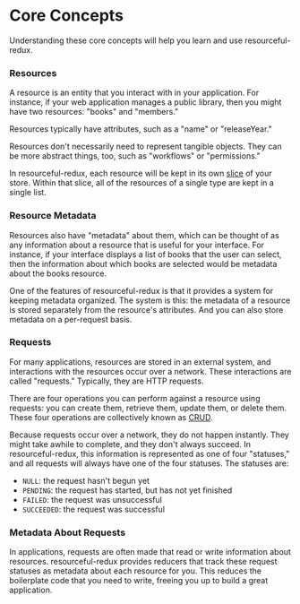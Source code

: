 # Core Concepts

Understanding these core concepts will help you learn and use resourceful-redux.

### Resources

A resource is an entity that you interact with in your application. For
instance, if your web application manages a public library, then you might have
two resources: "books" and "members."

Resources typically have attributes, such as a "name" or "releaseYear."

Resources don't necessarily need to represent tangible objects. They can be more
abstract things, too, such as "workflows" or "permissions."

In resourceful-redux, each resource will be kept in its own
[slice](http://redux.js.org/docs/recipes/reducers/UsingCombineReducers.html) of
your store. Within that slice, all of the resources of a single type are kept in
a single list.

### Resource Metadata

Resources also have "metadata" about them, which can be thought of as any
information about a resource that is useful for your interface. For instance, if
your interface displays a list of books that the user can select, then the
information about which books are selected would be metadata about the books
resource.

One of the features of resourceful-redux is that it provides a system for
keeping metadata organized. The system is this: the metadata of a resource is
stored separately from the resource's attributes. And you can also store
metadata on a per-request basis.

### Requests

For many applications, resources are stored in an external system, and
interactions with the resources occur over a network. These interactions are
called "requests." Typically, they are HTTP requests.

There are four operations you can perform against a resource using requests: you
can create them, retrieve them, update them, or delete them. These four
operations are collectively known as
[CRUD](https://en.wikipedia.org/wiki/Create,_read,_update_and_delete).

Because requests occur over a network, they do not happen instantly.
They might take awhile to complete, and they don't always succeed.
In resourceful-redux, this information is represented as one of four "statuses,"
and all requests will always have one of the four statuses. The statuses are:

- `NULL`: the request hasn't begun yet
- `PENDING`: the request has started, but has not yet finished
- `FAILED`: the request was unsuccessful
- `SUCCEEDED`: the request was successful

### Metadata About Requests

In applications, requests are often made that read or write information about
resources. resourceful-redux provides reducers that track these request statuses
as metadata about each resource for you. This reduces the boilerplate code that
you need to write, freeing you up to build a great application.

